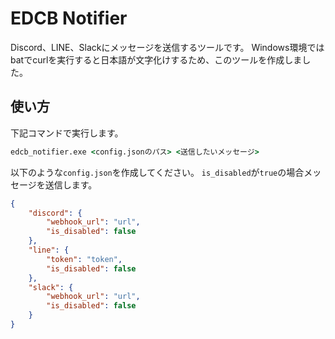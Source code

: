 # EDCB Notifier

Discord、LINE、Slackにメッセージを送信するツールです。
Windows環境ではbatでcurlを実行すると日本語が文字化けするため、このツールを作成しました。

## 使い方

下記コマンドで実行します。

```bat
edcb_notifier.exe <config.jsonのパス> <送信したいメッセージ>
```

以下のような`config.json`を作成してください。
`is_disabled`が`true`の場合メッセージを送信します。

```config.json
{
    "discord": {
        "webhook_url": "url",
        "is_disabled": false
    },
    "line": {
        "token": "token",
        "is_disabled": false
    },
    "slack": {
        "webhook_url": "url",
        "is_disabled": false
    }
}
```
